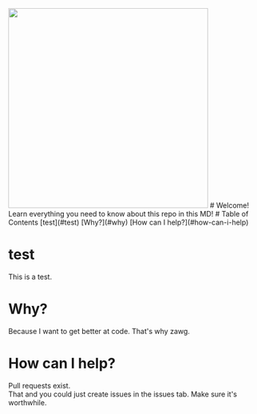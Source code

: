 <img src="https://paperandinkprinting.com/wp-content/uploads/2019/08/canstockphoto22402523-arcos-creator.com_-1024x1024.jpg" width="400px" height="400px">
# Welcome!
Learn everything you need to know about this repo in this MD!
# Table of Contents
[test](#test)  
[Why?](#why)
[How can I help?](#how-can-i-help)

# test
This is a test.
# Why?
Because I want to get better at code. That's why zawg.
# How can I help?
Pull requests exist.  
That and you could just create issues in the issues tab.
Make sure it's worthwhile.
